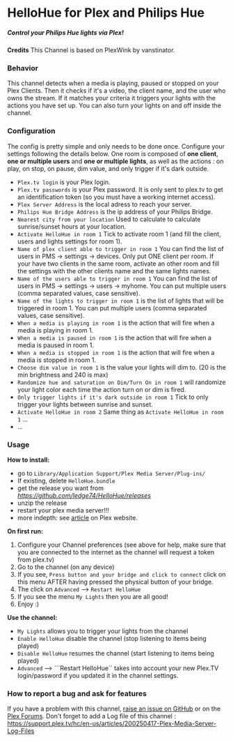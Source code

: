 HelloHue for Plex and Philips Hue
=================

##### Control your Philips Hue lights via Plex!

**Credits**
This Channel is based on PlexWink by vanstinator.

### Behavior

This channel detects when a media is playing, paused or stopped on your Plex Clients. Then it checks if it's a video, the client name, and the user who owns the stream. If it matches your criteria it triggers your lights with the actions you have set up.
You can also turn your lights on and off inside the channel.

### Configuration

The config is pretty simple and only needs to be done once. Configure your settings following the details below.
One room is composed of **one client**, **one or multiple users** and **one or multiple lights**, as well as the actions : on play, on stop, on pause, dim value, and only trigger if it's dark outside.

* ```Plex.tv login``` is your Plex login.
* ```Plex.tv passwords``` is your Plex password. It is only sent to plex.tv to get an identification token (so you must have a working internet access).
* ```Plex Server Address``` is the local adress to reach your server.
* ```Philips Hue Bridge Address``` is the ip address of your Philips Bridge.
* ```Nearest city from your location``` Used to calculate to calculate sunrise/sunset hours at your location.
* ```Activate HelloHue in room 1``` Tick to activate room 1 (and fill the client, users and lights settings for room 1).
* ```Name of plex client able to trigger in room 1``` You can find the list of users in PMS -> settings -> devices. Only put ONE client per room. If your have two clients in the same room, activate an other room and fill the settings with the other clients name and the same lights names.
* ```Name of the users able to trigger in room 1``` You can find the list of users in PMS -> settings -> users -> myhome. You can put multiple users (comma separated values, case sensitive).
* ```Name of the lights to trigger in room 1``` is the list of lights that will be triggered in room 1. You can put multiple users (comma separated values, case sensitive).
* ```When a media is playing in room 1``` is the action that will fire when a media is playing in room 1.
* ```When a media is paused in room 1``` is the action that will fire when a media is paused in room 1.
* ```When a media is stopped in room 1``` is the action that will fire when a media is stopped in room 1.
* ```Choose dim value in room 1``` is the value your lights will dim to. (20 is the min brightness and 240 is max)
* ```Randomize hue and saturation on Dim/Turn On in room 1``` will randomize your light color each time the action turn on or dim is fired.
* ```Only trigger lights if it's dark outside in room 1``` Tick to only trigger your lights between sunrise and sunset.
* ```Activate HelloHue in room 2``` Same thing as ```Activate HelloHue in room 1``` ...
* ...

### Usage

**How to install:**
* go to ```Library/Application Support/Plex Media Server/Plug-ins/```
* If existing, delete ```HelloHue.bundle```
* get the release you want from *https://github.com/ledge74/HelloHue/releases*
* unzip the release
* restart your plex media server!!!
* more indepth: see [article](https://support.plex.tv/hc/en-us/articles/201187656-How-do-I-manually-install-a-channel-) on Plex website. 

**On first run:**

1. Configure your Channel preferences (see above for help, make sure that you are connected to the internet as the channel will request a token from plex.tv)
2. Go to the channel (on any device)
3. If you see, ```Press button and your bridge and click to connect``` click on this menu AFTER having pressed the physical button of your bridge.
4. The click on ```Advanced``` --> ```Restart HelloHue```
5. If you see the menu ```My Lights``` then you are all good!
6. Enjoy :)

**Use the channel:**

* ```My Lights``` allows you to trigger your lights from the channel
* ```Enable HelloHue``` disable the channel (stop listening to items being played)
* ```Disable HelloHue``` resumes the channel (start listening to items being played)
* ```Advanced``` --> ```Restart HelloHue`` takes into account your new Plex.TV login/password if you updated it in the channel settings.

### How to report a bug and ask for features

If you have a problem with this channel, [raise an issue on GitHub](https://forums.plex.tv/discussion/193095/rel-hellohue-control-your-philips-hue-lights-via-plex) or on the [Plex Forums](https://forums.plex.tv/discussion/193095/rel-hellohue-control-your-philips-hue-lights-via-plex). Don't forget to add a Log file of this channel : https://support.plex.tv/hc/en-us/articles/200250417-Plex-Media-Server-Log-Files